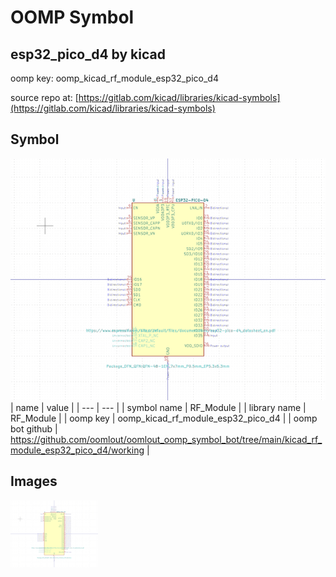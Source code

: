 # OOMP Symbol  
## esp32_pico_d4  by kicad  
  
oomp key: oomp_kicad_rf_module_esp32_pico_d4  
  
source repo at: [https://gitlab.com/kicad/libraries/kicad-symbols](https://gitlab.com/kicad/libraries/kicad-symbols)  
## Symbol  
  
[![working.png](working_600.png)](working.png)  
| name | value | 
| --- | --- | 
| symbol name | RF_Module | 
| library name | RF_Module | 
| oomp key | oomp_kicad_rf_module_esp32_pico_d4 | 
| oomp bot github | https://github.com/oomlout/oomlout_oomp_symbol_bot/tree/main/kicad_rf_module_esp32_pico_d4/working | 
## Images  
  
[![working.png](working_140.png)](working.png)  
